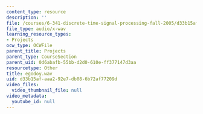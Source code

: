 ```yaml
---
content_type: resource
description: ''
file: /courses/6-341-discrete-time-signal-processing-fall-2005/d33b15afaaa292e7db086b72af77209d_egodoy.wav
file_type: audio/x-wav
learning_resource_types:
- Projects
ocw_type: OCWFile
parent_title: Projects
parent_type: CourseSection
parent_uid: 0d6abafb-55bb-d2d0-610e-ff377147d3aa
resourcetype: Other
title: egodoy.wav
uid: d33b15af-aaa2-92e7-db08-6b72af77209d
video_files:
  video_thumbnail_file: null
video_metadata:
  youtube_id: null
---
```

